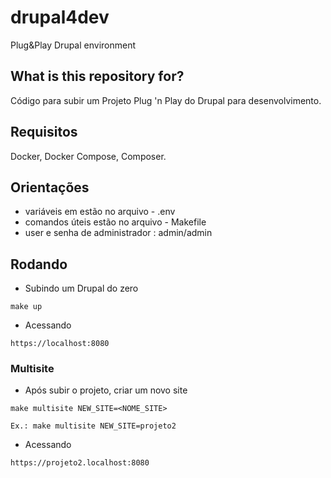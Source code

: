 # drupal4dev
Plug&amp;Play Drupal environment

## What is this repository for? ##
Código para subir um Projeto Plug 'n Play do Drupal para desenvolvimento.

## Requisitos ##
Docker,
Docker Compose,
Composer.

## Orientações ##
* variáveis em estão no arquivo - .env
* comandos úteis estão no arquivo - Makefile
* user e senha de administrador : admin/admin

## Rodando ##
* Subindo um Drupal do zero
```
make up
```

* Acessando
```
https://localhost:8080
```

### Multisite ###
* Após subir o projeto, criar um novo site
```
make multisite NEW_SITE=<NOME_SITE>

Ex.: make multisite NEW_SITE=projeto2
```

* Acessando
```
https://projeto2.localhost:8080
```
